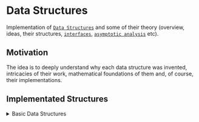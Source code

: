 # Data Structures
Implementation of [`Data Structures`](https://en.wikipedia.org/wiki/Data_structure) and some of their theory (overview, ideas, their structures, [`interfaces`](https://en.wikipedia.org/wiki/Interface_(computing)), [`asymptotic analysis`](https://en.wikipedia.org/wiki/Asymptotic_analysis#:~:text=In%20mathematical%20analysis%2C%20asymptotic%20analysis,as%20n%20becomes%20very%20large.) etc).

## Motivation
The idea is to deeply understand why each data structure was invented, intricacies of their work, mathematical foundations of them and, of course, their implementations.

## Implementated Structures
<details>
  <summary>Basic Data Structures</summary>

  1. [`Stack`](https://en.wikipedia.org/wiki/Stack_(abstract_data_type))
  2. [`Vector`](https://en.wikipedia.org/wiki/Dynamic_array)
  3. [`Queue`](https://en.wikipedia.org/wiki/Queue_(abstract_data_type))
  4. [`Linked List`](https://en.wikipedia.org/wiki/Linked_list)
</details>
